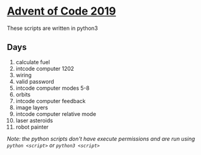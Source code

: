 # [Advent of Code 2019](https://adventofcode.com/2019)

These scripts are written in python3

## Days

1) calculate fuel
2) intcode computer 1202
3) wiring
4) valid password
5) intcode computer modes 5-8
7) orbits
7) intcode computer feedback
8) image layers
9) intcode computer relative mode
10) laser asteroids
11) robot painter

*Note: the python scripts don't have execute permissions and are run using `python <script>` or `python3 <script>`*


